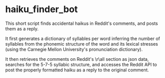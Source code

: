 haiku_finder_bot
================

This short script finds accidental haikus in Reddit's comments, and posts them as a reply. 

It first generates a dictionary of syllables per word inferring the number of syllables from the phonemic structure of the word and its lexical stresses (using the Carnegie Mellon University's pronunciation dictionary). 

It then retrieves the comments on Reddit's \r\all section as json data, searches for the 5-7-5 syllabic structure, and accesses the Reddit API to post the properly formatted haiku as a reply to the original comment.

